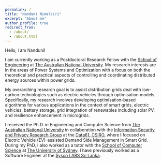 ```yaml
---
permalink: /
title: "Nanduni Nimalsiri"
excerpt: "About me"
author_profile: true
redirect_from: 
  - /about/
  - /about.html
---
```


Hello, I am Nanduni!

I am currently working as a Postdoctoral Research Fellow with the [School of Engineering](https://eng.anu.edu.au/) at [The Australian National University](https://www.anu.edu.au/). My research interests are in the areas of Power Systems and Optimization with a focus on both the theoretical and practical aspects of controlling and coordinating distributed energy sources within power grids.

My overarching research goal is to assist distribution grids deal with low-carbon technologies such as electric vehicles through optimisation models. Specifically, my research involves developing optimisation-based algorithms for various applications in the context of smart grids, electric vehicles, battery storage, grid integration of renewables including solar PV, and resilience enhancement in microgrids. 

I received the Ph.D. in Engineering and Computer Science from [The Australian National University](https://www.anu.edu.au/) in collaboration with the [Information Security and Privacy Research Group](https://research.csiro.au/isp/) at the [Data61, CSIRO](https://data61.csiro.au/), where I focused on Electric Vehicle (EV)-assisted Demand Side Management in Smart Grid. During my PhD, I also worked as a tutor with the [School of Computer Science](https://www.sydney.edu.au/engineering/schools/school-of-computer-science.html) at [The University of Sydney](https://www.sydney.edu.au/). I have previously worked as a Software Engineer at the [Sysco LABS Sri Lanka](https://www.syscolabs.com/).


